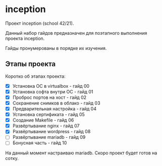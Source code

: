 # inception

Проект inception (school 42/21).

Данный набор гайдов предназначен для поэтапного выполнения проекта inception.

Гайды пронумерованы в порядке их изучения. 

## Этапы проекта

Коротко об этапах проекта:

- [X] Установка ОС в virtualbox - гайд 00
- [X] Установка софта внутри ОС - гайд 01
- [X] Проброс портов на хост - гайд 02
- [X] Сохранение снимков в облако - гайд 03
- [X] Предварительная настройка - гайд 04
- [X] Установка сертификата - гайд 05
- [X] Создание Makefile - гайд 06
- [X] Развёртывание nginx - гайд 07
- [X] Развёртывание wordpress - гайд 08
- [ ] Развёртывание mariadb - гайд 09
- [ ] Бонусная часть - гайд 10

На данный момент настраиваю mariadb. Скоро проект будет готов на сотку.
